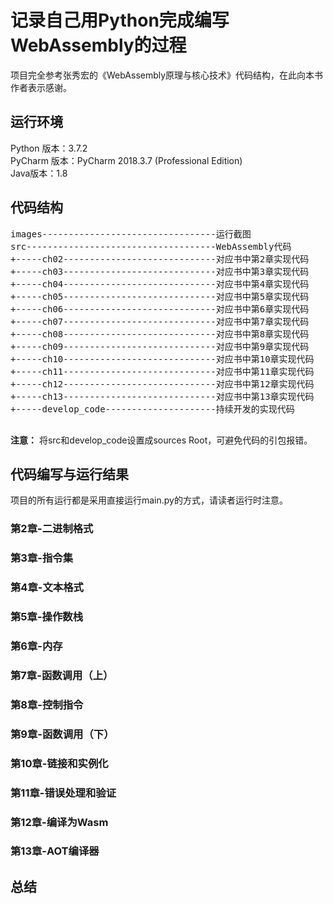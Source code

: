 # 记录自己用Python完成编写WebAssembly的过程

项目完全参考张秀宏的《WebAssembly原理与核心技术》代码结构，在此向本书作者表示感谢。

## 运行环境
Python 版本：3.7.2  
PyCharm 版本：PyCharm 2018.3.7 (Professional Edition)  
Java版本：1.8

## 代码结构
<pre>
images---------------------------------运行截图
src------------------------------------WebAssembly代码
+-----ch02-----------------------------对应书中第2章实现代码
+-----ch03-----------------------------对应书中第3章实现代码
+-----ch04-----------------------------对应书中第4章实现代码
+-----ch05-----------------------------对应书中第5章实现代码
+-----ch06-----------------------------对应书中第6章实现代码
+-----ch07-----------------------------对应书中第7章实现代码
+-----ch08-----------------------------对应书中第8章实现代码
+-----ch09-----------------------------对应书中第9章实现代码
+-----ch10-----------------------------对应书中第10章实现代码
+-----ch11-----------------------------对应书中第11章实现代码
+-----ch12-----------------------------对应书中第12章实现代码
+-----ch13-----------------------------对应书中第13章实现代码
+-----develop_code---------------------持续开发的实现代码

</pre>

**注意：** 将src和develop_code设置成sources Root，可避免代码的引包报错。

## 代码编写与运行结果
项目的所有运行都是采用直接运行main.py的方式，请读者运行时注意。

### 第2章-二进制格式
### 第3章-指令集
### 第4章-文本格式
### 第5章-操作数栈
### 第6章-内存
### 第7章-函数调用（上）
### 第8章-控制指令
### 第9章-函数调用（下）
### 第10章-链接和实例化
### 第11章-错误处理和验证
### 第12章-编译为Wasm
### 第13章-AOT编译器

## 总结
